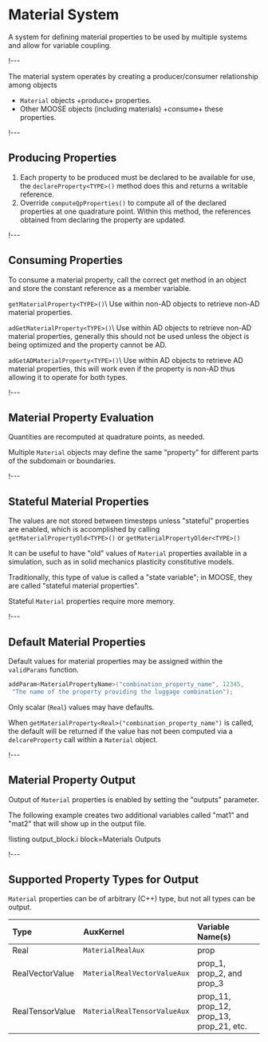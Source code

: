 # Material System

A system for defining material properties to be used by multiple systems and allow for variable
coupling.

!---

The material system operates by creating a producer/consumer relationship among objects

- `Material` objects +produce+ properties.
- Other MOOSE objects (including materials) +consume+ these properties.

!---

## Producing Properties

1. Each property to be produced must be declared to be available for use, the
   `declareProperty<TYPE>()` method does this and returns a writable reference.
1. Override `computeQpProperties()` to compute all of the declared properties at one quadrature point.
   Within this method, the references obtained from declaring the property are updated.

!---

## Consuming Properties

To consume a material property, call the correct get method in an object and store the
constant reference as a member variable.

`getMaterialProperty<TYPE>()`\\
Use within non-AD objects to retrieve non-AD material properties.

`adGetMaterialProperty<TYPE>()`\\
Use within AD objects to retrieve non-AD material properties, generally this should not be used
unless the object is being optimized and the property cannot be AD.

`adGetADMaterialProperty<TYPE>()`\\
Use within AD objects to retrieve AD material properties, this will work even if the property is
non-AD thus allowing it to operate for both types.


!---

## Material Property Evaluation

Quantities are recomputed at quadrature points, as needed.

Multiple `Material` objects may define the same "property" for different parts of the subdomain or
boundaries.

!---

## Stateful Material Properties

The values are not stored between timesteps unless "stateful" properties are enabled, which is
accomplished by calling `getMaterialPropertyOld<TYPE>()` or `getMaterialPropertyOlder<TYPE>()`

It can be useful to have "old" values of `Material` properties available in a simulation, such as
in solid mechanics plasticity constitutive models.

Traditionally, this type of value is called a "state variable"; in MOOSE, they are called
"stateful material properties".

Stateful `Material` properties require more memory.

!---

## Default Material Properties

Default values for material properties may be assigned within the `validParams` function.

```cpp
addParam<MaterialPropertyName>("combination_property_name", 12345,
 "The name of the property providing the luggage combination");
```

Only scalar (`Real`) values may have defaults.

When `getMaterialProperty<Real>("combination_property_name")` is called, the default will be returned
if the value has not been computed via a `delcareProperty` call within a `Material` object.

!---

## Material Property Output

Output of `Material` properties is enabled by setting the "outputs" parameter.

The following example creates two additional variables called "mat1" and "mat2" that will show up in
the output file.

!listing output_block.i block=Materials Outputs

!---

## Supported Property Types for Output

`Material` properties can be of arbitrary (C++) type, but not all types can be output.

|Type | AuxKernel | Variable Name(s)|
|:-|:-|:-|
| Real| `MaterialRealAux`| prop |
| RealVectorValue | `MaterialRealVectorValueAux` | prop_1, prop_2, and prop_3 |
| RealTensorValue | `MaterialRealTensorValueAux` | prop_11, prop_12, prop_13, prop_21, etc. |
